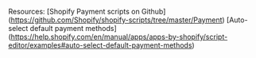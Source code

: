 Resources:
[Shopify Payment scripts on Github] (https://github.com/Shopify/shopify-scripts/tree/master/Payment)
[Auto-select default payment methods] (https://help.shopify.com/en/manual/apps/apps-by-shopify/script-editor/examples#auto-select-default-payment-methods)
